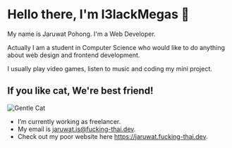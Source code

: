 # Hello there, I'm l3lackMegas 👋

My name is Jaruwat Pohong. I'm a Web Developer.

Actually I am a student in Computer Science who would like to do anything about web design and frontend development.

I usually play video games, listen to music and coding my mini project.

## If you like cat, We're best friend!
![Gentle Cat](https://cdn.discordapp.com/attachments/763741870936293426/872741575288053790/2Q.png)
- I’m currently working as freelancer.
- My email is jaruwat.is@fucking-thai.dev.
- Check out my poor website here https://jaruwat.fucking-thai.dev.
